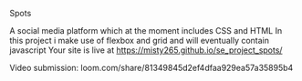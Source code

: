Spots

A social media platform which at the moment includes CSS and HTML
In this project i make use of flexbox and grid and will eventually contain javascript
Your site is live at https://misty265.github.io/se_project_spots/

Video submission: loom.com/share/81349845d2ef4dfaa929ea57a35895b4
